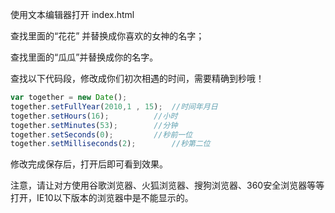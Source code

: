 使用文本编辑器打开 index.html

查找里面的“花花” 并替换成你喜欢的女神的名字；

查找里面的“瓜瓜”并替换成你的名字。

查找以下代码段，修改成你们初次相遇的时间，需要精确到秒哦！

```javascript
var together = new Date();
together.setFullYear(2010,1 , 15);  //时间年月日
together.setHours(16);          //小时    
together.setMinutes(53);        //分钟
together.setSeconds(0);         //秒前一位
together.setMilliseconds(2);        //秒第二位
```



修改完成保存后，打开后即可看到效果。

注意，请让对方使用谷歌浏览器、火狐浏览器、搜狗浏览器、360安全浏览器等等打开，IE10以下版本的浏览器中是不能显示的。